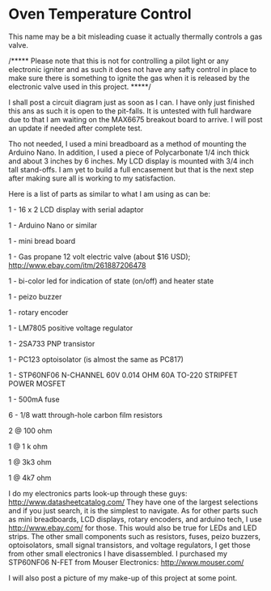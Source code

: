 # Oven Temperature Control
This name may be a bit misleading cuase it actually thermally controls a gas valve.

/*****
Please note that this is not for controlling a pilot light or any electronic igniter and as such it does not have any safty control in place to make sure there is something to ignite the gas when it is released by the electronic valve used in this project.
*****/

I shall post a circuit diagram just as soon as I can.
I have only just finished this ans as such it is open to the pit-falls. It is untested with full hardware due to that I am waiting on the MAX6675 breakout board to arrive.
I will post an update if needed after complete test.

Tho not needed, I used a mini breadboard as a method of mounting the Arduino Nano.
In addition, I used a piece of Polycarbonate 1/4 inch thick and about 3 inches by 6 inches.
My LCD display is mounted with 3/4 inch tall stand-offs.
I am yet to build a full encasement but that is the next step after making sure all is working to my satisfaction.

Here is a list of parts as similar to what I am using as can be:

1 - 16 x 2 LCD display with serial adaptor

1 - Arduino Nano or similar

1 - mini bread board

1 - Gas propane 12 volt electric valve (about $16 USD); http://www.ebay.com/itm/261887206478

1 - bi-color led for indication of state (on/off) and heater state

1 - peizo buzzer

1 - rotary encoder

1 - LM7805 positive voltage regulator

1 - 2SA733 PNP transistor

1 - PC123 optoisolator (is almost the same as PC817)

1 - STP60NF06 N-CHANNEL 60V 0.014 OHM 60A TO-220 STRIPFET POWER MOSFET

1 - 500mA fuse

6 - 1/8 watt through-hole carbon film resistors

  2 @ 100 ohm

  1 @ 1 k ohm

  1 @ 3k3 ohm

  1 @ 4k7 ohm


I do my electronics parts look-up through these guys: http://www.datasheetcatalog.com/
They have one of the largest selections and if you just search, it is the simplest to navigate.
As for other parts such as mini breadboards, LCD displays, rotary encoders, and arduino tech, I use http://www.ebay.com/ for those.
This would also be true for LEDs and LED strips.
The other small components such as resistors, fuses, peizo buzzers, optoisolators, small signal transistors, and voltage regulators, I get those from other small electronics I have disassembled.
I purchased my STP60NF06 N-FET from Mouser Electronics: http://www.mouser.com/

I will also post a picture of my make-up of this project at some point.

